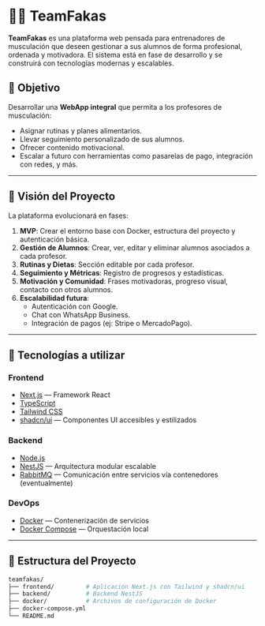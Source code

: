 # 🏋️‍♂️ TeamFakas

**TeamFakas** es una plataforma web pensada para entrenadores de musculación que deseen gestionar a sus alumnos de forma profesional, ordenada y motivadora. El sistema está en fase de desarrollo y se construirá con tecnologías modernas y escalables.

## 📌 Objetivo

Desarrollar una **WebApp integral** que permita a los profesores de musculación:

- Asignar rutinas y planes alimentarios.
- Llevar seguimiento personalizado de sus alumnos.
- Ofrecer contenido motivacional.
- Escalar a futuro con herramientas como pasarelas de pago, integración con redes, y más.

---

## 🚀 Visión del Proyecto

La plataforma evolucionará en fases:

1. **MVP**: Crear el entorno base con Docker, estructura del proyecto y autenticación básica.
2. **Gestión de Alumnos**: Crear, ver, editar y eliminar alumnos asociados a cada profesor.
3. **Rutinas y Dietas**: Sección editable por cada profesor.
4. **Seguimiento y Métricas**: Registro de progresos y estadísticas.
5. **Motivación y Comunidad**: Frases motivadoras, progreso visual, contacto con otros alumnos.
6. **Escalabilidad futura**:
   - Autenticación con Google.
   - Chat con WhatsApp Business.
   - Integración de pagos (ej: Stripe o MercadoPago).

---

## 🧠 Tecnologías a utilizar

### Frontend

- [Next.js](https://nextjs.org/) — Framework React
- [TypeScript](https://www.typescriptlang.org/)
- [Tailwind CSS](https://tailwindcss.com/)
- [shadcn/ui](https://ui.shadcn.com/) — Componentes UI accesibles y estilizados

### Backend

- [Node.js](https://nodejs.org/)
- [NestJS](https://nestjs.com/) — Arquitectura modular escalable
- [RabbitMQ](https://www.rabbitmq.com/) — Comunicación entre servicios vía contenedores (eventualmente)

### DevOps

- [Docker](https://www.docker.com/) — Contenerización de servicios
- [Docker Compose](https://docs.docker.com/compose/) — Orquestación local

---

## 📁 Estructura del Proyecto

```bash
teamfakas/
├── frontend/         # Aplicación Next.js con Tailwind y shadcn/ui
├── backend/          # Backend NestJS
├── docker/           # Archivos de configuración de Docker
├── docker-compose.yml
└── README.md

